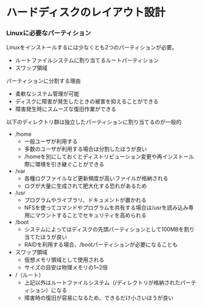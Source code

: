 # ハードディスクのレイアウト設計

### Linuxに必要なパーティション

Linuxをインストールするには少なくとも2つのパーティションが必要。

- ルートファイルシステムに割り当てるルートパーティション
- スワップ領域

パーティションに分割する理由

- 柔軟なシステム管理が可能
- ディスクに障害が発生したときの被害を抑えることができる
- 障害発生時にスムーズな復旧作業ができる

以下のディレクトリ群は独立したパーティションに割り当てるのが一般的

- /home
    - 一般ユーザが利用する
    - 多数のユーザが利用する場合は分割したほうが良い
    - /homeを別にしておくとディストリビューション変更や再インストール際に環境を引き継ぐことができる
- /var
    - 各種ログファイルなど更新頻度が高いファイルが格納される
    - ログが大量に生成されて肥大化する恐れがあるため
- /usr
    - プログラムやライブラリ、ドキュメントが置かれる
    - NFSを使ってコマンドやプログラムを共有する場合は/usrを読み込み専用にマウントすることでセキュリティを高められる
- /boot
    - システムによってはディスクの先頭パーティションとして100MBを割り当てたほうが良い
    - RAIDを利用する場合、/bootパーティションが必要になることも
- スワップ領域
    - 仮想メモリ領域として使用される
    - サイズの目安は物理メモリの1~2倍
- /（ルート）
    - 上記以外はルートファイルシステム（/ディレクトリが格納されたパーティション）になる
    - 障害時の復旧が容易になるため、できるだけ小さいほうが良い

